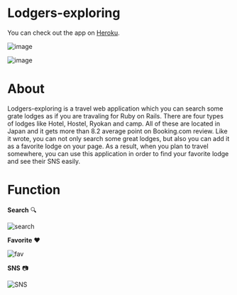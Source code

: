 # Lodgers-exploring
You can check out the app on [Heroku](https://lodgers-exploring.herokuapp.com/).

![image](https://user-images.githubusercontent.com/69783643/92995134-92068d80-f53b-11ea-8336-af0397fb7797.png)  
 



![image](https://user-images.githubusercontent.com/69783643/92995211-5c15d900-f53c-11ea-8155-1c6eec22c689.png)  




# About
Lodgers-exploring is a travel web application which you can search some grate lodges as if you are travaling for Ruby on Rails.
There are four types of lodges like Hotel, Hostel, Ryokan and camp. All of these are located in Japan and it gets more than 8.2 average point on Booking.com review.
Like it wrote, you can not only search some great lodges, but also you can add it as a favorite lodge on your page. As a result, when you plan to travel somewhere, you can use this application in order to find your favorite lodge and see their SNS easily.

# Function
**Search**
🔍


![search](https://user-images.githubusercontent.com/69783643/92995614-ef9cd900-f53f-11ea-86db-a6668ffad44c.gif)


**Favorite**
:heart:


![fav](https://user-images.githubusercontent.com/69783643/92995371-f6c2e780-f53d-11ea-95a8-83bf13c7d79b.gif)


**SNS**
📷


![SNS](https://user-images.githubusercontent.com/69783643/92995638-2b37a300-f540-11ea-9480-1765f37da8f7.gif)
